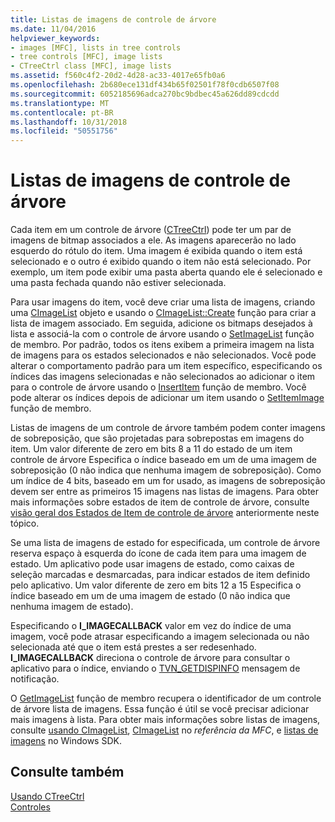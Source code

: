 ```yaml
---
title: Listas de imagens de controle de árvore
ms.date: 11/04/2016
helpviewer_keywords:
- images [MFC], lists in tree controls
- tree controls [MFC], image lists
- CTreeCtrl class [MFC], image lists
ms.assetid: f560c4f2-20d2-4d28-ac33-4017e65fb0a6
ms.openlocfilehash: 2b680ece131df434b65f02501f78f0cdb6507f08
ms.sourcegitcommit: 6052185696adca270bc9bdbec45a626dd89cdcdd
ms.translationtype: MT
ms.contentlocale: pt-BR
ms.lasthandoff: 10/31/2018
ms.locfileid: "50551756"
---
```

# <a name="tree-control-image-lists"></a>Listas de imagens de controle de árvore

Cada item em um controle de árvore ([CTreeCtrl](../mfc/reference/ctreectrl-class.md)) pode ter um par de imagens de bitmap associados a ele. As imagens aparecerão no lado esquerdo do rótulo do item. Uma imagem é exibida quando o item está selecionado e o outro é exibido quando o item não está selecionado. Por exemplo, um item pode exibir uma pasta aberta quando ele é selecionado e uma pasta fechada quando não estiver selecionada.

Para usar imagens do item, você deve criar uma lista de imagens, criando uma [CImageList](../mfc/reference/cimagelist-class.md) objeto e usando o [CImageList::Create](../mfc/reference/cimagelist-class.md#create) função para criar a lista de imagem associado. Em seguida, adicione os bitmaps desejados à lista e associá-la com o controle de árvore usando o [SetImageList](../mfc/reference/ctreectrl-class.md#setimagelist) função de membro. Por padrão, todos os itens exibem a primeira imagem na lista de imagens para os estados selecionados e não selecionados. Você pode alterar o comportamento padrão para um item específico, especificando os índices das imagens selecionadas e não selecionados ao adicionar o item para o controle de árvore usando o [InsertItem](../mfc/reference/ctreectrl-class.md#insertitem) função de membro. Você pode alterar os índices depois de adicionar um item usando o [SetItemImage](../mfc/reference/ctreectrl-class.md#setitemimage) função de membro.

Listas de imagens de um controle de árvore também podem conter imagens de sobreposição, que são projetadas para sobrepostas em imagens do item. Um valor diferente de zero em bits 8 a 11 do estado de um item controle de árvore Especifica o índice baseado em um de uma imagem de sobreposição (0 não indica que nenhuma imagem de sobreposição). Como um índice de 4 bits, baseado em um for usado, as imagens de sobreposição devem ser entre as primeiros 15 imagens nas listas de imagens. Para obter mais informações sobre estados de item de controle de árvore, consulte [visão geral dos Estados de Item de controle de árvore](../mfc/tree-control-item-states-overview.md) anteriormente neste tópico.

Se uma lista de imagens de estado for especificada, um controle de árvore reserva espaço à esquerda do ícone de cada item para uma imagem de estado. Um aplicativo pode usar imagens de estado, como caixas de seleção marcadas e desmarcadas, para indicar estados de item definido pelo aplicativo. Um valor diferente de zero em bits 12 a 15 Especifica o índice baseado em um de uma imagem de estado (0 não indica que nenhuma imagem de estado).

Especificando o **I_IMAGECALLBACK** valor em vez do índice de uma imagem, você pode atrasar especificando a imagem selecionada ou não selecionada até que o item está prestes a ser redesenhado. **I_IMAGECALLBACK** direciona o controle de árvore para consultar o aplicativo para o índice, enviando o [TVN_GETDISPINFO](/windows/desktop/Controls/tvn-getdispinfo) mensagem de notificação.

O [GetImageList](../mfc/reference/ctreectrl-class.md#getimagelist) função de membro recupera o identificador de um controle de árvore lista de imagens. Essa função é útil se você precisar adicionar mais imagens à lista. Para obter mais informações sobre listas de imagens, consulte [usando CImageList](../mfc/using-cimagelist.md), [CImageList](../mfc/reference/cimagelist-class.md) no *referência da MFC*, e [listas de imagens](https://msdn.microsoft.com/library/windows/desktop/bb761389) no Windows SDK.

## <a name="see-also"></a>Consulte também

[Usando CTreeCtrl](../mfc/using-ctreectrl.md)<br/>
[Controles](../mfc/controls-mfc.md)

